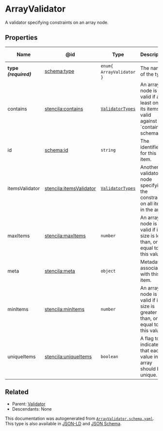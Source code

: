 # ArrayValidator

A validator specifying constraints on an array node.

## Properties

| Name                  | @id                                                                       | Type                                 | Description                                                                                   | Inherited from                     |
| --------------------- | ------------------------------------------------------------------------- | ------------------------------------ | --------------------------------------------------------------------------------------------- | ---------------------------------- |
| **type _(required)_** | [schema:type](https://schema.org/type)                                    | `enum{`​`ArrayValidator`​`}`         | The name of the type.                                                                         | [Entity](./Entity)                 |
| contains              | [stencila:contains](https://schema.stenci.la/contains.jsonld)             | [`ValidatorTypes`](./ValidatorTypes) | An array node is valid if at least one of its items is valid against the \`contains\` schema. | [ArrayValidator](./ArrayValidator) |
| id                    | [schema:id](https://schema.org/id)                                        | `string`                             | The identifier for this item.                                                                 | [Entity](./Entity)                 |
| itemsValidator        | [stencila:itemsValidator](https://schema.stenci.la/itemsValidator.jsonld) | [`ValidatorTypes`](./ValidatorTypes) | Another validator node specifying the constraints on all items in the array.                  | [ArrayValidator](./ArrayValidator) |
| maxItems              | [stencila:maxItems](https://schema.stenci.la/maxItems.jsonld)             | `number`                             | An array node is valid if its size is less than, or equal to, this value.                     | [ArrayValidator](./ArrayValidator) |
| meta                  | [stencila:meta](https://schema.stenci.la/meta.jsonld)                     | `object`                             | Metadata associated with this item.                                                           | [Entity](./Entity)                 |
| minItems              | [stencila:minItems](https://schema.stenci.la/minItems.jsonld)             | `number`                             | An array node is valid if its size is greater than, or equal to, this value.                  | [ArrayValidator](./ArrayValidator) |
| uniqueItems           | [stencila:uniqueItems](https://schema.stenci.la/uniqueItems.jsonld)       | `boolean`                            | A flag to indicate that each value in the array should be unique.                             | [ArrayValidator](./ArrayValidator) |

## Related

-   Parent: [Validator](./Validator)
-   Descendants: None

 This documentation was autogenerated from [`ArrayValidator.schema.yaml`](https://github.com/stencila/schema/blob/master/schema/ArrayValidator.schema.yaml). This type is also available in [JSON-LD](https://schema.stenci.la/ArrayValidator.jsonld) and [JSON Schema](https://schema.stenci.la/ArrayValidator.schema.json).
